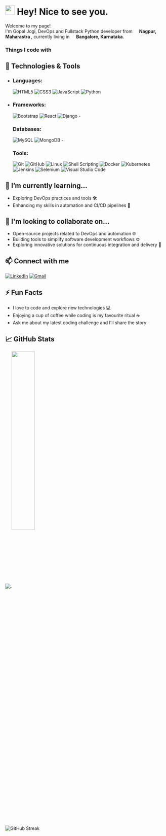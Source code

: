 <h1><img src="https://emojis.slackmojis.com/emojis/images/1531849430/4246/blob-sunglasses.gif?1531849430" width="30"/> Hey! Nice to see you.</h1>


<p>Welcome to my page! </br> I'm Gopal Jogi, DevOps and Fullstack Python developer from <img src="https://cdn-icons-png.flaticon.com/128/2412/2412420.png" width="13"/> <b>Nagpur, Maharastra </b>, currently living in <img src="https://cdn-icons-png.flaticon.com/128/2412/2412420.png" width="13"/> <b>Bangalore, Karnataka</b>. </p>
<h3>Things I code with</h3>

## 🔧 Technologies & Tools
- <h3>Languages:</h3>

  ![HTML5](https://img.shields.io/badge/html5-%23E34F26.svg?style=for-the-badge&logo=html5&logoColor=white)
  ![CSS3](https://img.shields.io/badge/css3-%231572B6.svg?style=for-the-badge&logo=css3&logoColor=white)
  ![JavaScript](https://img.shields.io/badge/javascript-%23323330.svg?style=for-the-badge&logo=javascript&logoColor=%23F7DF1E)
  ![Python](https://img.shields.io/badge/python-3670A0?style=for-the-badge&logo=python&logoColor=ffdd54)
- <h3>Frameworks:</h3>

  ![Bootstrap](https://img.shields.io/badge/bootstrap-%23563D7C.svg?style=for-the-badge&logo=bootstrap&logoColor=white)
  ![React](https://img.shields.io/badge/react-%2320232a.svg?style=for-the-badge&logo=react&logoColor=%2361DAFB)
  ![Django](https://img.shields.io/badge/django-%23092E20.svg?style=for-the-badge&logo=django&logoColor=white)
-<h3>Databases:</h3>

  ![MySQL](https://img.shields.io/badge/mysql-%2300f.svg?style=for-the-badge&logo=mysql&logoColor=white)
  ![MongoDB](https://img.shields.io/badge/MongoDB-%234ea94b.svg?style=for-the-badge&logo=mongodb&logoColor=white)
-<h3>Tools:</h3>

  ![Git](https://img.shields.io/badge/git-%23F05033.svg?style=for-the-badge&logo=git&logoColor=white)
  ![GitHub](https://img.shields.io/badge/github-%23121011.svg?style=for-the-badge&logo=github&logoColor=white)
  ![Linux](https://img.shields.io/badge/Linux-%23121011.svg?style=for-the-badge&logo=linux&logoColor=white)
  ![Shell Scripting](https://img.shields.io/badge/Shell_Scripting-%23121011.svg?style=for-the-badge&logo=gnu-bash&logoColor=white)
  ![Docker](https://img.shields.io/badge/Docker-%231572B6.svg?style=for-the-badge&logo=docker&logoColor=white)
  ![Kubernetes](https://img.shields.io/badge/Kubernetes-%23326ce5.svg?style=for-the-badge&logo=kubernetes&logoColor=white)
  ![Jenkins](https://img.shields.io/badge/Jenkins-%232C5263.svg?style=for-the-badge&logo=jenkins&logoColor=white)
  ![Selenium](https://img.shields.io/badge/Selenium-%2343B02A.svg?style=for-the-badge&logo=selenium&logoColor=white)
  ![Visual Studio Code](https://img.shields.io/badge/Visual%20Studio%20Code-0078d7.svg?style=for-the-badge&logo=visual-studio-code&logoColor=white)


## 🌱 I’m currently learning...
- Exploring DevOps practices and tools 🛠️
- Enhancing my skills in automation and CI/CD pipelines 🤖

## 👥 I'm looking to collaborate on...
- Open-source projects related to DevOps and automation 🌐
- Building tools to simplify software development workflows ⚙️
- Exploring innovative solutions for continuous integration and delivery 🚚

## 📫 Connect with me
[![LinkedIn](https://img.shields.io/badge/LinkedIn-gopaljogi-blue)](https://www.linkedin.com/in/gopaljogi/)
[![Gmail](https://img.shields.io/badge/Email-ContactMe-red)](mailto:gopaljogi5@gmail.com)
## ⚡ Fun Facts
- I love to code and explore new technologies 💻
- Enjoying a cup of coffee while coding is my favourite ritual ☕
- Ask me about my latest coding challenge and I'll share the story 
## 📈 GitHub Stats
<a href="https://github.com/gopal-jogi">
  <img align="center" src="https://github-readme-stats.vercel.app/api?username=gopal-jogi&show_icons=true&theme=radical" />
</a>
<a href="https://github.com/gopal-jogi">
  <img align="center" width="38%" src="https://github-readme-stats.vercel.app/api/top-langs/?username=gopal-jogi&layout=donut&theme=radical" />
</a>

![GitHub Streak](https://github-readme-streak-stats.herokuapp.com?user=gopal-jogi&theme=radical&date_format=M%20j%5B%2C%20Y%5D)




